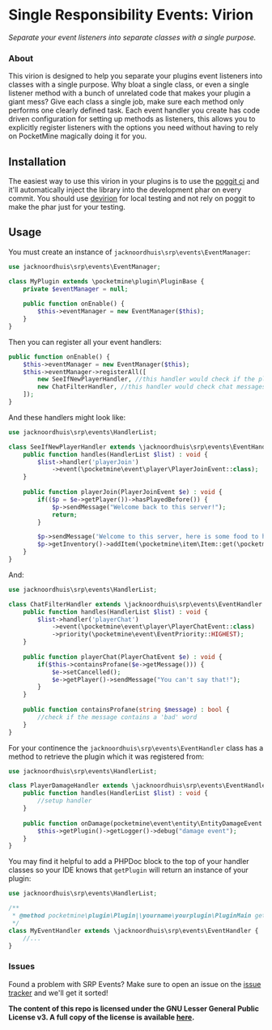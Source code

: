 Single Responsibility Events: Virion
===============
_Separate your event listeners into separate classes with a single purpose._

### About

This virion is designed to help you separate your plugins event listeners into classes with a single purpose. Why bloat
a single class, or even a single listener method with a bunch of unrelated code that makes your plugin a giant mess? Give
each class a single job, make sure each method only performs one clearly defined task. Each event handler you create has
code driven configuration for setting up methods as listeners, this allows you to explicitly register listeners with the
options you need without having to rely on PocketMine magically doing it for you.

## Installation

The easiest way to use this virion in your plugins is to use the [poggit ci](https://poggit.pmmp.io) and it'll automatically
inject the library into the development phar on every commit. You should use [devirion](https://github.com/poggit/devirion)
for local testing and not rely on poggit to make the phar just for your testing.

## Usage

You must create an instance of `jacknoordhuis\srp\events\EventManager`:

```php
use jacknoordhuis\srp\events\EventManager;

class MyPlugin extends \pocketmine\plugin\PluginBase {
    private $eventManager = null;
    
    public function onEnable() {
        $this->eventManager = new EventManager($this);
    }
}
```

Then you can register all your event handlers:
```php
public function onEnable() {
    $this->eventManager = new EventManager($this);
    $this->eventManager->registerAll([
        new SeeIfNewPlayerHandler, //this handler would check if the player has played before
        new ChatFilterHandler, //this handler would check chat messages for 'bad' words
    ]);
}
```

And these handlers might look like:
```php
use jacknoordhuis\srp\events\HandlerList;

class SeeIfNewPlayerHandler extends \jacknoordhuis\srp\events\EventHandler {
    public function handles(HandlerList $list) : void {
        $list->handler('playerJoin')
            ->event(\pocketmine\event\player\PlayerJoinEvent::class);
    }
    
    public function playerJoin(PlayerJoinEvent $e) : void {
        if(($p = $e->getPlayer())->hasPlayedBefore()) {
            $p->sendMessage("Welcome back to this server!");
            return;
        }

        $p->sendMessage('Welcome to this server, here is some food to help you get started.');
        $p->getInventory()->addItem(\pocketmine\item\Item::get(\pocketmine\item\Item::STEAK, 0 , 16));
    }
}
```

And:
```php
use jacknoordhuis\srp\events\HandlerList;

class ChatFilterHandler extends \jacknoordhuis\srp\events\EventHandler {
    public function handles(HandlerList $list) : void {
        $list->handler('playerChat')
            ->event(\pocketmine\event\player\PlayerChatEvent::class)
            ->priority(\pocketmine\event\EventPriority::HIGHEST);
    }
    
    public function playerChat(PlayerChatEvent $e) : void {
        if($this->containsProfane($e->getMessage())) {
            $e->setCancelled();
            $e->getPlayer()->sendMessage("You can't say that!");
        }
    }
    
    public function containsProfane(string $message) : bool {
        //check if the message contains a 'bad' word
    }
}
```

For your continence the `jacknoordhuis\srp\events\EventHandler` class has a method to retrieve the plugin which it was
registered from:
```php
use jacknoordhuis\srp\events\HandlerList;

class PlayerDamageHandler extends \jacknoordhuis\srp\events\EventHandler {
    public function handles(HandlerList $list) : void {
        //setup handler
    }
    
    public function onDamage(pocketmine\event\entity\EntityDamageEvent $e) : void {
        $this->getPlugin()->getLogger()->debug("damage event");
    }
}
```

You may find it helpful to add a PHPDoc block to the top of your handler classes so your IDE knows that `getPlugin` will
return an instance of your plugin:
```php
use jacknoordhuis\srp\events\HandlerList;

/**
 * @method pocketmine\plugin\Plugin|\yourname\yourplugin\PluginMain getPlugin()
 */
class MyEventHandler extends \jacknoordhuis\srp\events\EventHandler {
    //...
}
```

### Issues

Found a problem with SRP Events? Make sure to open an issue on the [issue tracker](https://github.com/JackNoordhuis/srp-events-pocketmine/issues)
and we'll get it sorted!

__The content of this repo is licensed under the GNU Lesser General Public License v3. A full copy of the license is available [here](LICENSE).__
